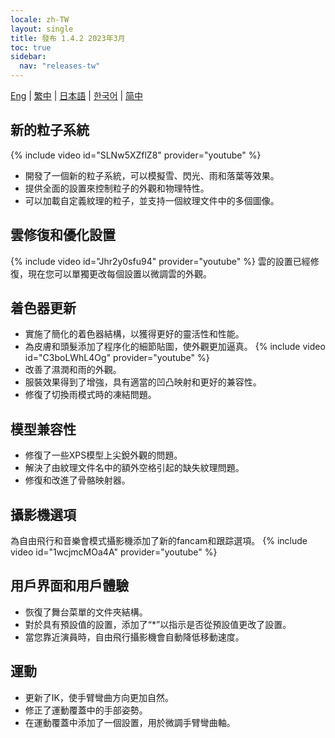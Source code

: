 ```yaml
---
locale: zh-TW
layout: single
title: 發布 1.4.2 2023年3月
toc: true
sidebar:
  nav: "releases-tw"
---
```

[Eng](/dancexr/releases/1.4.2) | [繁中](/tw/dancexr/releases/1.4.2) | [日本語](/jp/dancexr/releases/1.4.2) | [한국어](/kr/dancexr/releases/1.4.2) | [简中](/zh/dancexr/releases/1.4.2)

## 新的粒子系統
{% include video id="SLNw5XZflZ8" provider="youtube" %}
* 開發了一個新的粒子系統，可以模擬雪、閃光、雨和落葉等效果。
* 提供全面的設置來控制粒子的外觀和物理特性。
* 可以加載自定義紋理的粒子，並支持一個紋理文件中的多個圖像。

## 雲修復和優化設置
{% include video id="Jhr2y0sfu94" provider="youtube" %}
雲的設置已經修復，現在您可以單獨更改每個設置以微調雲的外觀。

## 着色器更新
* 實施了簡化的着色器結構，以獲得更好的靈活性和性能。
* 為皮膚和頭髮添加了程序化的細節貼圖，使外觀更加逼真。
{% include video id="C3boLWhL4Og" provider="youtube" %}
* 改善了濕潤和雨的外觀。
* 服裝效果得到了增強，具有適當的凹凸映射和更好的兼容性。
* 修復了切換雨模式時的凍結問題。

## 模型兼容性
* 修復了一些XPS模型上尖銳外觀的問題。
* 解決了由紋理文件名中的額外空格引起的缺失紋理問題。
* 修復和改進了骨骼映射器。

## 攝影機選項
為自由飛行和音樂會模式攝影機添加了新的fancam和跟踪選項。
{% include video id="1wcjmcMOa4A" provider="youtube" %}

## 用戶界面和用戶體驗
* 恢復了舞台菜單的文件夾結構。
* 對於具有預設值的設置，添加了“*”以指示是否從預設值更改了設置。
* 當您靠近演員時，自由飛行攝影機會自動降低移動速度。

## 運動
* 更新了IK，使手臂彎曲方向更加自然。
* 修正了運動覆蓋中的手部姿勢。
* 在運動覆蓋中添加了一個設置，用於微調手臂彎曲軸。